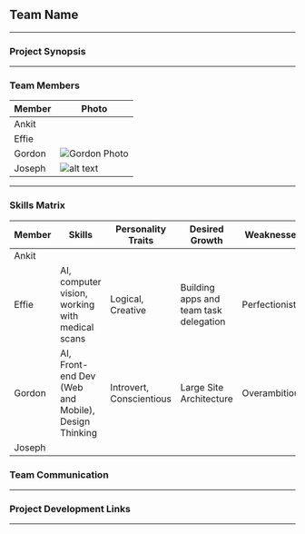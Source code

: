 ## Team Name
---

### Project Synopsis
---

### Team Members
| Member | Photo |
| -------| ------|
| Ankit  ||
| Effie  || ![alt text](https://media.licdn.com/dms/image/C5103AQFNo_u5JiAOGA/profile-displayphoto-shrink_200_200/0?e=1559779200&v=beta&t=aKYRzyo9p0n54yh77f2tuJEe_ZkYJOfSxE6-HxpZgAo)
| Gordon | ![Gordon Photo](https://media.licdn.com/dms/image/C5603AQG3fknjlc74RA/profile-displayphoto-shrink_200_200/0?e=1559779200&v=beta&t=ziD1fUQQJ5KKIFUlfcRlaG6j5CrKnps4u7GqolzuyLg)|
|Joseph |![alt text](https://0.academia-photos.com/50272982/19369122/19286444/s200_joseph_likhuva.okonda.jpg)|
---
### Skills Matrix
| Member | Skills | Personality Traits | Desired Growth | Weaknesses |
| ------ | ------ | ------------------ | -------------- | ---------- |
| Ankit | | | | |
| Effie | AI, computer vision, working with medical scans | Logical, Creative | Building apps and team task delegation | Perfectionist |
| Gordon | AI, Front-end Dev (Web and Mobile), Design Thinking | Introvert, Conscientious | Large Site Architecture | Overambitious |
| Joseph | | | | |

### Team Communication
---

### Project Development Links
---
